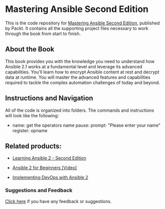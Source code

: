 # Mastering Ansible Second Edition
This is the code repository for [Mastering Ansible Second Edition]( https://www.packtpub.com/networking-and-servers/mastering-ansible-second-edition?utm_source=github&utm_medium=repository&utm_content=9781787125681), published by Packt. It contains all the supporting
project files necessary to work through the book from start to finish.

## About the Book
This book provides you with the knowledge you need to understand how Ansible 2.1 works at a fundamental level and leverage its advanced capabilities. You'll learn how to encrypt Ansible content at rest and decrypt data at runtime. You will master the advanced features and capabilities required to tackle the complex automation challenges of today and beyond.

## Instructions and Navigation
All of the code is organized into folders. The commands and instructions will look like the following:

   - name: get the operators name 
  pause: 
    prompt: "Please enter your name" 
  register: opname

## Related products:
* [Learning Ansible 2 - Second Edition](https://www.packtpub.com/networking-and-servers/learning-ansible-2-second-edition?utm_source=github&utm_medium=repository&utm_content=9781786464231)

* [Ansible 2 for Beginners [Video]](https://www.packtpub.com/networking-and-servers/ansible-2-beginners-video?utm_source=github&utm_medium=repository&utm_content=9781786465719)

* [Implementing DevOps with Ansible 2](https://www.packtpub.com/networking-and-servers/implementing-devops-ansible-2?utm_source=github&utm_medium=repository&utm_content=9781787120532)

### Suggestions and Feedback
[Click here](https://docs.google.com/forms/d/e/1FAIpQLSe5qwunkGf6PUvzPirPDtuy1Du5Rlzew23UBp2S-P3wB-GcwQ/viewform) if you have any feedback or suggestions.
